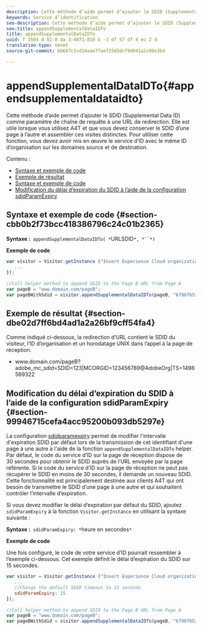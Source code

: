```yaml
---
description: Cette méthode d’aide permet d’ajouter le SDID (Supplemental Data ID) comme paramètre de chaîne de requête à une URL de redirection. Elle est utile lorsque vous utilisez A4T et que vous devez conserver le SDID d’une page à l’autre et assembler ces visites distinctes. Pour utiliser cette fonction, vous devez avoir mis en œuvre le service d’ID avec le même ID d’organisation sur les domaines source et de destination.
keywords: Service d’identification
seo-description: Cette méthode d’aide permet d’ajouter le SDID (Supplemental Data ID) comme paramètre de chaîne de requête à une URL de redirection. Elle est utile lorsque vous utilisez A4T et que vous devez conserver le SDID d’une page à l’autre et assembler ces visites distinctes. Pour utiliser cette fonction, vous devez avoir mis en œuvre le service d’ID avec le même ID d’organisation sur les domaines source et de destination.
seo-title: appendSupplementalDataIDTo
title: appendSupplementalDataIDTo
uuid: f 3504 d 82-8 da 3-4971-818 b -3 df 57 df 4 ec 2 d
translation-type: tm+mt
source-git-commit: bb687c1cd14aae7faef2565dcf9d041a1c06e3bd

---
```



# appendSupplementalDataIDTo{#appendsupplementaldataidto}

Cette méthode d’aide permet d’ajouter le SDID (Supplemental Data ID) comme paramètre de chaîne de requête à une URL de redirection. Elle est utile lorsque vous utilisez A4T et que vous devez conserver le SDID d’une page à l’autre et assembler ces visites distinctes. Pour utiliser cette fonction, vous devez avoir mis en œuvre le service d’ID avec le même ID d’organisation sur les domaines source et de destination.

Contenu :

<ul class="simplelist"> 
 <li> <a href="../../mcvid-library/mcvid-get-set/mcvid-appendsupplementaldataidto.md#section-cbb0b2f73bcc418386796c24c01b2365" format="dita" scope="local"> Syntaxe et exemple de code </a> </li> 
 <li> <a href="../../mcvid-library/mcvid-get-set/mcvid-appendsupplementaldataidto.md#section-dbe02d7ff6bd4ad1a2a26bf9cff54fa4" format="dita" scope="local"> Exemple de résultat </a> </li> 
 <li> <a href="../../mcvid-library/mcvid-get-set/mcvid-appendsupplementaldataidto.md#section-cbb0b2f73bcc418386796c24c01b2365" format="dita" scope="local"> Syntaxe et exemple de code </a> </li> 
 <li> <a href="../../mcvid-library/mcvid-get-set/mcvid-appendsupplementaldataidto.md#section-99946715cefa4acc95200b093db5297e" format="dita" scope="local"> Modification du délai d’expiration du SDID à l’aide de la configuration sdidParamExpiry </a> </li> 
</ul>

## Syntaxe et exemple de code {#section-cbb0b2f73bcc418386796c24c01b2365}

**Syntaxe :**` appendSupplementalDataIDTo( *`URLSDID`*, *``*)`

**Exemple de code**

```js
var visitor = Visitor.getInstance ("Insert Experience Cloud organization ID here",{ 
   ... 
}); 
 
//Call helper method to append SDID to the Page B URL from Page A 
var pageB = "www.domain.com/pageB"; 
var pageBWithSdid = visitor.appendSupplementalDataIDTo(pageB, "67987653465787219");
```

## Exemple de résultat {#section-dbe02d7ff6bd4ad1a2a26bf9cff54fa4}

Comme indiqué ci-dessous, la redirection d’URL contient le SDID du visiteur, l’ID d’organisation et un horodatage UNIX dans l’appel à la page de réception.

<ul class="simplelist"> 
 <li> <span class="codeph"> www.domain.com/pageB?adobe_mc_sdid=SDID=123|MCORGID=123456789@AdobeOrg|TS=1498569322 </span> </li> 
</ul>

## Modification du délai d’expiration du SDID à l’aide de la configuration sdidParamExpiry {#section-99946715cefa4acc95200b093db5297e}

La configuration [sdidparamexpiry](../../mcvid-library/mcvid-function-vars/mcvid-sdidparamexpiry.md#reference-cef3fd03c43b4772b2422e220b40a458) permet de modifier l&#39;intervalle d&#39;expiration SDID par défaut lors de la transmission de cet identifiant d&#39;une page à une autre à l&#39;aide de la fonction `appendSupplementalDataIDTo` helper. Par défaut, le code du service d’ID sur la page de réception dispose de 30 secondes pour obtenir le SDID auprès de l’URL envoyée par la page référente. Si le code du service d’ID sur la page de réception ne peut pas récupérer le SDID en moins de 30 secondes, il demande un nouveau SDID. Cette fonctionnalité est principalement destinée aux clients A4T qui ont besoin de transmettre le SDID d’une page à une autre et qui souhaitent contrôler l’intervalle d’expiration.

Si vous devez modifier le délai d’expiration par défaut du SDID, ajoutez `sdidParamExpiry` à la fonction `Visitor.getInstance` en utilisant la syntaxe suivante :

**Syntaxe :**` sdidParamExpiry: *`heure en secondes`*`

**Exemple de code**

Une fois configuré, le code de votre service d’ID pourrait ressembler à l’exemple ci-dessous. Cet exemple définit le délai d’expiration du SDID sur 15 secondes.

```js
var visitor = Visitor.getInstance ("Insert Experience Cloud organization ID here",{ 
   ... 
   //Change the default SDID timeout to 15 seconds 
   sdidParamExpiry: 15 
}); 
 
//Call helper method to append SDID to the Page B URL from Page A 
var pageB = "www.domain.com/pageB"; 
var pageBWithSdid = visitor.appendSupplementalDataIDTo(pageB, "67987653465787219"); 
```

